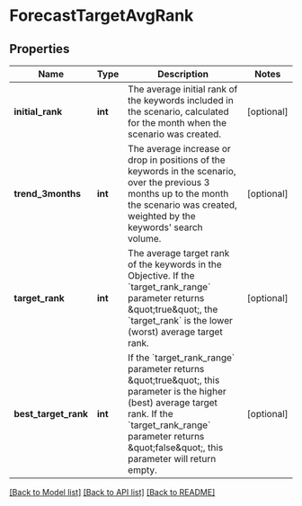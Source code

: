 # ForecastTargetAvgRank

## Properties
Name | Type | Description | Notes
------------ | ------------- | ------------- | -------------
**initial_rank** | **int** | The average initial rank of the keywords included in the scenario, calculated for the month when the scenario was created. | [optional] 
**trend_3months** | **int** | The average increase or drop in positions of the keywords in the scenario, over the previous 3 months up to the month the scenario was created, weighted by the keywords&#x27; search volume. | [optional] 
**target_rank** | **int** | The average target rank of the keywords in the Objective. If the &#x60;target_rank_range&#x60; parameter returns \&quot;true\&quot;, the &#x60;target_rank&#x60; is the lower (worst) average target rank. | [optional] 
**best_target_rank** | **int** | If the &#x60;target_rank_range&#x60; parameter returns \&quot;true\&quot;, this parameter is the higher (best) average target rank. If the &#x60;target_rank_range&#x60; parameter returns \&quot;false\&quot;, this parameter will return empty. | [optional] 

[[Back to Model list]](../../README.md#documentation-for-models) [[Back to API list]](../../README.md#documentation-for-api-endpoints) [[Back to README]](../../README.md)

